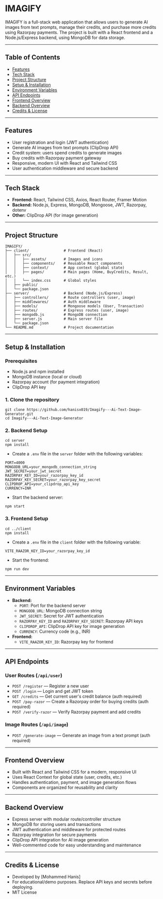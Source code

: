 # IMAGIFY

IMAGIFY is a full-stack web application that allows users to generate AI images from text prompts, manage their credits, and purchase more credits using Razorpay payments. The project is built with a React frontend and a Node.js/Express backend, using MongoDB for data storage.

---

## Table of Contents
- [Features](#features)
- [Tech Stack](#tech-stack)
- [Project Structure](#project-structure)
- [Setup & Installation](#setup--installation)
- [Environment Variables](#environment-variables)
- [API Endpoints](#api-endpoints)
- [Frontend Overview](#frontend-overview)
- [Backend Overview](#backend-overview)
- [Credits & License](#credits--license)

---

## Features
- User registration and login (JWT authentication)
- Generate AI images from text prompts (ClipDrop API)
- Credit system: users spend credits to generate images
- Buy credits with Razorpay payment gateway
- Responsive, modern UI with React and Tailwind CSS
- User authentication middleware and secure backend

---

## Tech Stack
- **Frontend:** React, Tailwind CSS, Axios, React Router, Framer Motion
- **Backend:** Node.js, Express, MongoDB, Mongoose, JWT, Razorpay, dotenv
- **Other:** ClipDrop API (for image generation)

---

## Project Structure
```
IMAGIFY/
├── client/                # Frontend (React)
│   ├── src/
│   │   ├── assets/        # Images and icons
│   │   ├── components/    # Reusable React components
│   │   ├── context/       # App context (global state)
│   │   ├── pages/         # Main pages (Home, BuyCredits, Result, etc.)
│   │   └── index.css      # Global styles
│   ├── public/
│   └── package.json
├── server/                # Backend (Node.js/Express)
│   ├── controllers/       # Route controllers (user, image)
│   ├── middlewares/       # Auth middleware
│   ├── models/            # Mongoose models (User, Transaction)
│   ├── routes/            # Express routes (user, image)
│   ├── mongodb.js         # MongoDB connection
│   ├── server.js          # Main server file
│   └── package.json
└── README.md              # Project documentation
```

---

## Setup & Installation

### Prerequisites
- Node.js and npm installed
- MongoDB instance (local or cloud)
- Razorpay account (for payment integration)
- ClipDrop API key

### 1. Clone the repository
```
git clone https://github.com/hanisx019/Imagify---Ai-Text-Image-Generator.git
cd Imagify---Ai-Text-Image-Generator
```

### 2. Backend Setup
```
cd server
npm install
```
- Create a `.env` file in the `server` folder with the following variables:
```
PORT=4000
MONGODB_URL=your_mongodb_connection_string
JWT_SECRET=your_jwt_secret
RAZORPAY_KEY_ID=your_razorpay_key_id
RAZORPAY_KEY_SECRET=your_razorpay_key_secret
CLIPDROP_API=your_clipdrop_api_key
CURRENCY=INR
```
- Start the backend server:
```
npm start
```

### 3. Frontend Setup
```
cd ../client
npm install
```
- Create a `.env` file in the `client` folder with the following variable:
```
VITE_RAAZOR_KEY_ID=your_razorpay_key_id
```
- Start the frontend:
```
npm run dev
```

---

## Environment Variables
- **Backend:**
  - `PORT`: Port for the backend server
  - `MONGODB_URL`: MongoDB connection string
  - `JWT_SECRET`: Secret for JWT authentication
  - `RAZORPAY_KEY_ID` and `RAZORPAY_KEY_SECRET`: Razorpay API keys
  - `CLIPDROP_API`: ClipDrop API key for image generation
  - `CURRENCY`: Currency code (e.g., INR)
- **Frontend:**
  - `VITE_RAAZOR_KEY_ID`: Razorpay key for frontend

---

## API Endpoints

### User Routes (`/api/user`)
- `POST /register` — Register a new user
- `POST /login` — Login and get JWT token
- `GET /credits` — Get current user's credit balance (auth required)
- `POST /pay-razor` — Create a Razorpay order for buying credits (auth required)
- `POST /verify-razor` — Verify Razorpay payment and add credits

### Image Routes (`/api/image`)
- `POST /generate-image` — Generate an image from a text prompt (auth required)

---

## Frontend Overview
- Built with React and Tailwind CSS for a modern, responsive UI
- Uses React Context for global state (user, credits, etc.)
- Handles authentication, payment, and image generation flows
- Components are organized for reusability and clarity

---

## Backend Overview
- Express server with modular route/controller structure
- MongoDB for storing users and transactions
- JWT authentication and middleware for protected routes
- Razorpay integration for secure payments
- ClipDrop API integration for AI image generation
- Well-commented code for easy understanding and maintenance

---

## Credits & License
- Developed by [Mohammed Hanis]
- For educational/demo purposes. Replace API keys and secrets before deploying.
- MIT License
